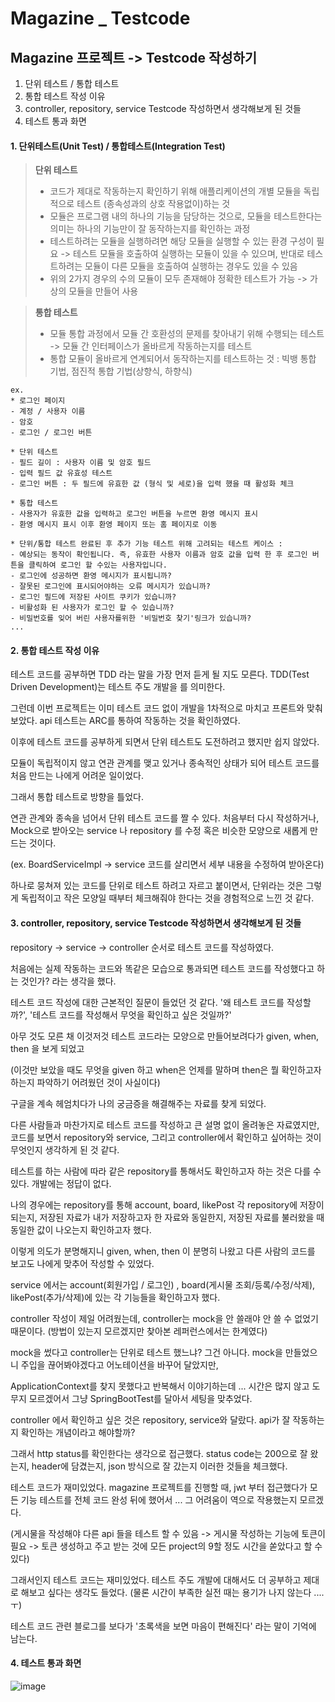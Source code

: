 # Magazine _ Testcode

## Magazine 프로젝트 -> Testcode 작성하기
1. 단위 테스트 / 통합 테스트
2. 통합 테스트 작성 이유
3. controller, repository, service Testcode 작성하면서 생각해보게 된 것들
4. 테스트 통과 화면

#### 1. 단위테스트(Unit Test) / 통합테스트(Integration Test)
>  **단위 테스트**
>- 코드가 제대로 작동하는지 확인하기 위해 애플리케이션의 개별 모듈을 독립적으로 테스트 (종속성과의 상호 작용없이)하는 것
>- 모듈은 프로그램 내의 하나의 기능을 담당하는 것으로, 모듈을 테스트한다는 의미는 하나의 기능만이 잘 동작하는지를 확인하는 과정
>- 테스트하려는 모듈을 실행하려면 해당 모듈을 실행할 수 있는 환경 구성이 필요 -> 테스트 모듈을 호출하여 실행하는 모듈이 있을 수 있으며, 반대로 테스트하려는 모듈이 다른 모듈을 호출하여 실행하는 경우도 있을 수 있음
>- 위의 2가지 경우의 수의 모듈이 모두 존재해야 정확한 테스트가 가능 -> 가상의 모듈을 만들어 사용

>  **통합 테스트**
>- 모듈 통합 과정에서 모듈 간 호환성의 문제를 찾아내기 위해 수행되는 테스트 -> 모듈 간 인터페이스가 올바르게 작동하는지를 테스트
>- 통합 모듈이 올바르게 연계되어서 동작하는지를 테스트하는 것 : 빅뱅 통합 기법, 점진적 통합 기법(상향식, 하향식)

```
ex.
* 로그인 페이지
- 계정 / 사용자 이름
- 암호
- 로그인 / 로그인 버튼

* 단위 테스트
- 필드 길이 : 사용자 이름 및 암호 필드
- 입력 필드 값 유효성 테스트
- 로그인 버튼 : 두 필드에 유효한 값 (형식 및 세로)을 입력 했을 때 활성화 체크

* 통합 테스트
- 사용자가 유효한 값을 입력하고 로그인 버튼을 누르면 환영 메시지 표시
- 환영 메시지 표시 이후 환영 페이지 또는 홈 페이지로 이동

* 단위/통합 테스트 완료된 후 추가 기능 테스트 위해 고려되는 테스트 케이스 :
- 예상되는 동작이 확인됩니다. 즉, 유효한 사용자 이름과 암호 값을 입력 한 후 로그인 버튼을 클릭하여 로그인 할 수있는 사용자입니다.
- 로그인에 성공하면 환영 메시지가 표시됩니까?
- 잘못된 로그인에 표시되어야하는 오류 메시지가 있습니까?
- 로그인 필드에 저장된 사이트 쿠키가 있습니까?
- 비활성화 된 사용자가 로그인 할 수 있습니까?
- 비밀번호를 잊어 버린 사용자를위한 '비밀번호 찾기'링크가 있습니까?
...
```

#### 2. 통합 테스트 작성 이유
테스트 코드를 공부하면 TDD 라는 말을 가장 먼저 듣게 될 지도 모른다. TDD(Test Driven Development)는 테스트 주도 개발을 를 의미한다.

그런데 이번 프로젝트는 이미 테스트 코드 없이 개발을 1차적으로 마치고 프론트와 맞춰보았다. api 테스트는 ARC를 통하여 작동하는 것을 확인하였다.

이후에 테스트 코드를 공부하게 되면서 단위 테스트도 도전하려고 했지만 쉽지 않았다.

모듈이 독립적이지 않고 연관 관계를 맺고 있거나 종속적인 상태가 되어 테스트 코드를 처음 만드는 나에게 어려운 일이었다.

그래서 통합 테스트로 방향을 틀었다.

연관 관계와 종속을 넘어서 단위 테스트 코드를 짤 수 있다. 처음부터 다시 작성하거나, Mock으로 받아오는 service 나 repository 를 수정 혹은 비슷한 모양으로 새롭게 만드는 것이다.

(ex. BoardServiceImpl -> service 코드를 살리면서 세부 내용을 수정하여 받아온다)

하나로 뭉쳐져 있는 코드를 단위로 테스트 하려고 자르고 붙이면서, 단위라는 것은 그렇게 독립적이고 작은 모양일 때부터 체크해줘야 한다는 것을 경험적으로 느낀 것 같다.

#### 3. controller, repository, service Testcode 작성하면서 생각해보게 된 것들
repository -> service -> controller 순서로 테스트 코드를 작성하였다.

처음에는 실제 작동하는 코드와 똑같은 모습으로 통과되면 테스트 코드를 작성했다고 하는 것인가? 라는 생각을 했다.

테스트 코드 작성에 대한 근본적인 질문이 들었던 것 같다. '왜 테스트 코드를 작성할까?', '테스트 코드를 작성해서 무엇을 확인하고 싶은 것일까?'

아무 것도 모른 채 이것저것 테스트 코드라는 모양으로 만들어보려다가 given, when, then 을 보게 되었고

(이것만 보았을 때도 무엇을 given 하고 when은 언제를 말하며 then은 뭘 확인하고자 하는지 파악하기 어려웠던 것이 사실이다)

구글을 계속 헤엄치다가 나의 궁금증을 해결해주는 자료를 찾게 되었다.

다른 사람들과 마찬가지로 테스트 코드를 작성하고 큰 설명 없이 올려놓은 자료였지만, 코드를 보면서 repository와 service, 그리고 controller에서 확인하고 싶어하는 것이 무엇인지 생각하게 된 것 같다.

테스트를 하는 사람에 따라 같은 repository를 통해서도 확인하고자 하는 것은 다를 수 있다. 개발에는 정답이 없다.

나의 경우에는 repository를 통해 account, board, likePost 각 repository에 저장이 되는지, 저장된 자료가 내가 저장하고자 한 자료와 동일한지, 저장된 자료를 불러왔을 때 동일한 값이 나오는지 확인하고자 했다.

이렇게 의도가 분명해지니 given, when, then 이 분명히 나왔고 다른 사람의 코드를 보고도 나에게 맞추어 작성할 수 있었다.

service 에서는 account(회원가입 / 로그인) , board(게시물 조회/등록/수정/삭제), likePost(추가/삭제)에 있는 각 기능들을 확인하고자 했다.

controller 작성이 제일 어려웠는데, controller는 mock을 안 쓸래야 안 쓸 수 없었기 때문이다. (방법이 있는지 모르겠지만 찾아본 레퍼런스에서는 한계였다)

mock을 썼다고 controller는 단위로 테스트 했느냐? 그건 아니다. mock을 만들었으니 주입을 끊어봐야겠다고 어노테이션을 바꾸어 달았지만,

ApplicationContext를 찾지 못했다고 반복해서 이야기하는데 ... 시간은 많지 않고 도무지 모르겠어서 그냥 SpringBootTest를 달아서 세팅을 맞추었다.

controller 에서 확인하고 싶은 것은 repository, service와 달랐다. api가 잘 작동하는지 확인하는 개념이라고 해야할까?

그래서 http status를 확인한다는 생각으로 접근했다. status code는 200으로 잘 왔는지, header에 담겼는지, json 방식으로 잘 갔는지 이러한 것들을 체크했다.

테스트 코드가 재미있었다. magazine 프로젝트를 진행할 때, jwt 부터 접근했다가 모든 기능 테스트를 전체 코드 완성 뒤에 했어서 ... 그 어려움이 역으로 작용했는지 모르겠다.

(게시물을 작성해야 다른 api 들을 테스트 할 수 있음 -> 게시물 작성하는 기능에 토큰이 필요 -> 토큰 생성하고 주고 받는 것에 모든 project의 9할 정도 시간을 쏟았다고 할 수 있다)

그래서인지 테스트 코드는 재미있었다. 테스트 주도 개발에 대해서도 더 공부하고 제대로 해보고 싶다는 생각도 들었다. (물론 시간이 부족한 실전 때는 용기가 나지 않는다 .... ㅜ)

테스트 코드 관련 블로그를 보다가 '초록색을 보면 마음이 편해진다' 라는 말이 기억에 남는다.

#### 4. 테스트 통과 화면
![image](https://user-images.githubusercontent.com/92714694/156507464-50045b4d-9c59-41cc-ab4f-5cfd677f4301.png)
